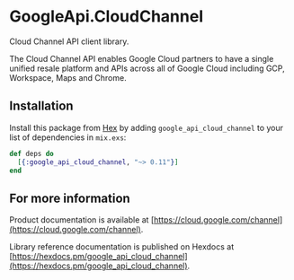 # GoogleApi.CloudChannel

Cloud Channel API client library.

The Cloud Channel API enables Google Cloud partners to have a single unified resale platform and APIs across all of Google Cloud including GCP, Workspace, Maps and Chrome.

## Installation

Install this package from [Hex](https://hex.pm) by adding
`google_api_cloud_channel` to your list of dependencies in `mix.exs`:

```elixir
def deps do
  [{:google_api_cloud_channel, "~> 0.11"}]
end
```

## For more information

Product documentation is available at [https://cloud.google.com/channel](https://cloud.google.com/channel).

Library reference documentation is published on Hexdocs at
[https://hexdocs.pm/google_api_cloud_channel](https://hexdocs.pm/google_api_cloud_channel).
